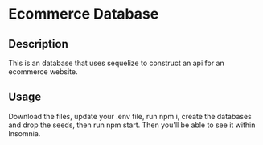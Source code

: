 # Ecommerce Database

## Description
This is an database that uses sequelize to construct an api for an ecommerce website. 

## Usage

Download the files, update your .env file, run npm i, create the databases and drop the seeds, then run npm start. Then you'll be able to see it within Insomnia. 